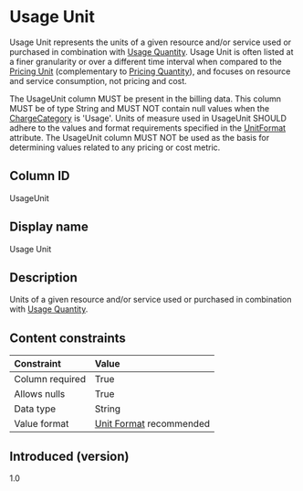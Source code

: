 # Usage Unit

Usage Unit represents the units of a given resource and/or service used or purchased in combination with [Usage Quantity](#usagequantity). Usage Unit is often listed at a finer granularity or over a different time interval when compared to the [Pricing Unit](#pricingunit) (complementary to [Pricing Quantity](#pricingquantity)), and focuses on resource and service consumption, not pricing and cost.

The UsageUnit column MUST be present in the billing data. This column MUST be of type String and MUST NOT contain null values when the [ChargeCategory](#chargecategory) is 'Usage'. Units of measure used in UsageUnit SHOULD adhere to the values and format requirements specified in the [UnitFormat](#unitformat) attribute. The UsageUnit column MUST NOT be used as the basis for determining values related to any pricing or cost metric.

## Column ID

UsageUnit

## Display name

Usage Unit

## Description

Units of a given resource and/or service used or purchased in combination with [Usage Quantity](#usagequantity).

## Content constraints

|    Constraint   |      Value      |
|:----------------|:----------------|
| Column required | True            |
| Allows nulls    | True            |
| Data type       | String          |
| Value format    | [Unit Format](#unitformat) recommended |

## Introduced (version)

1.0
